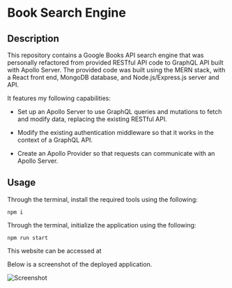 # Book Search Engine

## Description

This repository contains a Google Books API search engine that was personally refactored from provided RESTful API code to GraphQL API built with Apollo Server. The provided code was built using the MERN stack, with a React front end, MongoDB database, and Node.js/Express.js server and API.

It features my following capabilities: 

* Set up an Apollo Server to use GraphQL queries and mutations to fetch and modify data, replacing the existing RESTful API.

* Modify the existing authentication middleware so that it works in the context of a GraphQL API.

* Create an Apollo Provider so that requests can communicate with an Apollo Server.

## Usage

Through the terminal, install the required tools using the following: 

```
npm i
```

Through the terminal, initialize the application using the following:

```
npm run start
```

This website can be accessed at 

Below is a screenshot of the deployed application. 

![Screenshot](assets/images/screenshot.png)
